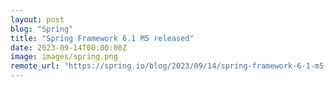 ```yaml
---
layout: post
blog: "Spring"
title: "Spring Framework 6.1 M5 released"
date: 2023-09-14T00:00:00Z
image: images/spring.png
remote_url: "https://spring.io/blog/2023/09/14/spring-framework-6-1-m5-released"
---
```

